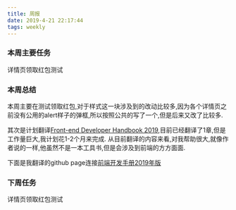 ```yaml
---
title: 周报
date: 2019-4-21 22:17:44
tags: weekly
---
```


### 本周主要任务

详情页领取红包测试

### 本周总结

本周主要在测试领取红包,对于样式这一块涉及到的改动比较多,因为各个详情页之前没有公用的alert样子的弹框,所以按照公共的写了一个,但是后来又改了比较多.

其次是计划翻译[Front-end Developer Handbook 2019](https://frontendmasters.com/books/front-end-handbook/2019),目前已经翻译了1章,但是工作量巨大,我计划花1-2个月来完成.
从目前翻译的内容来看,对我帮助很大,就像作者说的一样,他虽然不是一本工具书,但是会涉及到前端的方方面面.

下面是我翻译的github page连接[前端开发手册2019年版](https://yangyichen.github.io/2019/04/24/JS%20handbook%202019/)

### 下周任务

详情页领取红包测试
